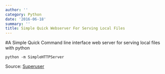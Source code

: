 ```yaml
---
author: ''
category: Python
date: '2016-06-18'
summary: ''
title: Simple Quick Webserver For Serving Local Files
---
```

#A Simple Quick Command line interface web server for serving local files with python

```
python -m SimpleHTTPServer
```

Source: [Superuser](http://superuser.com/questions/878025/the-easiest-way-to-serve-a-page-to-localhost-on-os-x)
